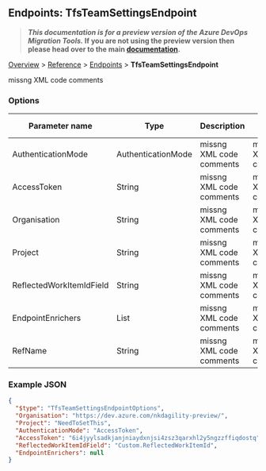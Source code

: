 ## Endpoints: TfsTeamSettingsEndpoint

>**_This documentation is for a preview version of the Azure DevOps Migration Tools._ If you are not using the preview version then please head over to the main [documentation](https://nkdagility.github.io/azure-devops-migration-tools).**

[Overview](.././index.md) > [Reference](../index.md) > [Endpoints](./index.md) > **TfsTeamSettingsEndpoint**

missng XML code comments

### Options

| Parameter name         | Type    | Description                              | Default Value                            |
|------------------------|---------|------------------------------------------|------------------------------------------|
| AuthenticationMode | AuthenticationMode | missng XML code comments | missng XML code comments |
| AccessToken | String | missng XML code comments | missng XML code comments |
| Organisation | String | missng XML code comments | missng XML code comments |
| Project | String | missng XML code comments | missng XML code comments |
| ReflectedWorkItemIdField | String | missng XML code comments | missng XML code comments |
| EndpointEnrichers | List | missng XML code comments | missng XML code comments |
| RefName | String | missng XML code comments | missng XML code comments |


### Example JSON

```JSON
{
  "$type": "TfsTeamSettingsEndpointOptions",
  "Organisation": "https://dev.azure.com/nkdagility-preview/",
  "Project": "NeedToSetThis",
  "AuthenticationMode": "AccessToken",
  "AccessToken": "6i4jyylsadkjanjniaydxnjsi4zsz3qarxhl2y5ngzzffiqdostq",
  "ReflectedWorkItemIdField": "Custom.ReflectedWorkItemId",
  "EndpointEnrichers": null
}
```